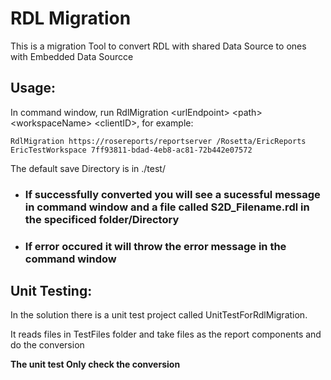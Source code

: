 # RDL Migration
This is a migration Tool to convert RDL with shared Data Source to ones with Embedded Data Sourcce

## Usage:

In command window, run RdlMigration \<urlEndpoint> \<path> \<workspaceName> \<clientID>, for example:
    
    RdlMigration https://rosereports/reportserver /Rosetta/EricReports EricTestWorkspace 7ff93811-bdad-4eb8-ac81-72b442e07572


The default save Directory is in ./test/

* ### If successfully converted you will see a sucessful message in command window and a file called **S2D_Filename.rdl** in the specificed folder/Directory

* ### If error occured it will throw the error message in the command window


## Unit Testing:

In the solution there is a unit test project called UnitTestForRdlMigration.

It reads files in TestFiles folder and take files as the report components and do the conversion

 **The unit test Only check the conversion**

